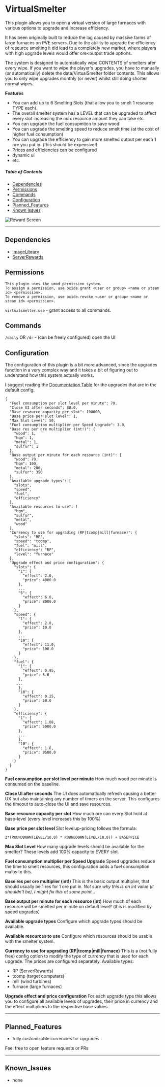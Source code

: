 # VirtualSmelter
This plugin allows you to open a virtual version of large furnaces with various options to upgrade and increase efficiency.

It has been originally built to reduce the lag caused by massive farms of large furnaces on PVE servers. 
Due to the ability to upgrade the efficiency of resource smelting it did lead to a completely new market, where players with
high upgrade levels would offer ore<output trade options.

The system is designed to automatically wipe CONTENTS of smelters afer every wipe. If you want to wipe the player's upgrades,
you have to manually (or automatically) delete the data/VirtualSmelter folder contents. This allows you to only wipe upgrades monthly (or never) 
whilst still doing shorter normal wipes.

**Features**
- You can add up to 6 Smelting Slots (that allow you to smelt 1 resource TYPE each).
- The overall smelter system has a LEVEL that can be upgraded to affect every slot increasing the max resource amount they can take etc.
- You can upgrade the fuel consupmtion to save wood
- You can upgrade the smelting speed to reduce smelt time (at the cost of higher fuel consumption)
- You can upgrade the efficiency to gain more smelted output per each 1 ore you put in. (this should be expensive!)
- Prices and efficiencies can be configured
- dynamic ui
- etc.




##### Table of Contents  
* [Dependencies](#Dependencies)  
* [Permissions](#Permissions)  
* [Commands](#Commands)  
* [Configuration](#Configuration)
* [Planned_Features](#Planned_Features) 
* [Known Issues](#Known_Issues) 

![Reward Screen](https://github.com/DocValerian/rust-plugins/blob/main/assets/VirtualSmelter.png?raw=true)

---

## Dependencies
- [ImageLibrary](https://umod.org/plugins/image-library)
- [ServerRewards](https://umod.org/plugins/server-rewards)

## Permissions
```
This plugin uses the umod permission system. 
To assign a permission, use oxide.grant <user or group> <name or steam id> <permission>. 
To remove a permission, use oxide.revoke <user or group> <name or steam id> <permission>.
```

``virtualsmelter.use`` - grant access to all commands.

## Commands
``/daily`` OR ``/dr`` - (can be freely configured) open the UI

## Configuration
The configuration of this plugin is a bit more advanced, since the upgrades function in a very complex way and it takes a bit of
figuring out to understand how this system actually works.

I suggest reading the [Documentation Table](https://docs.google.com/spreadsheets/d/e/2PACX-1vQVlNLpDDJaWPy5kvrhStpRM4wH21sAvogjTRqkybLXrySE5pkoRb_xDtYiI6f-GhHUHgHrrxxwGCIp/pubhtml)
for the upgrades that are in the default config.

```
{
  "Fuel consumption per slot level per minute": 70,
  "Close UI after seconds": 60.0,
  "Base resource capacity per slot": 100000,
  "Base price per slot level": 1,
  "Max Slot Level": 50,
  "Fuel consumption multiplier per Speed Upgrade": 3.0,
  "Base res per ore multiplier (int!)": {
    "wood": 1,
    "hqm": 1,
    "metal": 1,
    "sulfur": 1
  },
  "Base output per minute for each resource (int)": {
    "wood": 70,
    "hqm": 100,
    "metal": 200,
    "sulfur": 350
  },
  "Available upgrade types": [
    "slots",
    "speed",
    "fuel",
    "efficiency"
  ],
  "Available resources to use": [
    "hqm",
    "sulfur",
    "metal",
    "wood"
  ],
  "Currency to use for upgrading (RP|tcomp|mill|furnace)": {
    "slots": "RP",
    "speed": "tcomp",
    "fuel": "mill",
    "efficiency": "RP",
    "level": "furnace"
  },
  "Upgrade effect and price configuration": {
    "slots": {
      "1": {
        "effect": 2.0,
        "price": 4000.0
      },
      ...
      "5": {
        "effect": 6.0,
        "price": 8000.0
      }
    },
    "speed": {
      "1": {
        "effect": 2.0,
        "price": 10.0
      },
      ...
      "10": {
        "effect": 11.0,
        "price": 100.0
      }
    },
    "fuel": {
      "1": {
        "effect": 0.95,
        "price": 5.0
      },
     ...
      },
      "10": {
        "effect": 0.25,
        "price": 50.0
      }
    },
    "efficiency": {
      "1": {
        "effect": 1.08,
        "price": 5000.0
      },
      ...
      },
      "10": {
        "effect": 1.8,
        "price": 9500.0
      }
    }
  }
}
```
**Fuel consumption per slot level per minute**
How much wood per minute is consumed on the baseline.

**Close UI after seconds** 
The UI does automatically refresh causing a better UX but also maintaining any number of timers on the server. 
This configures the timeout to auto-close the UI and save resources.

**Base resource capacity per slot**
How much ore can every Slot hold at base-level (every level increases this by 100%)

**Base price per slot level**
Slot levelup-pricing follows the formula: 

``2*(ROUNDDOWN(LEVEL/10,0) * ROUNDDOWN(LEVEL/10,0)) + BASEPRICE``

**Max Slot Level**
How many upgrade levels should be available for the smelter? These levels add 100% capacity to EVERY slot.

**Fuel consumption multiplier per Speed Upgrade**
Speed upgrades reduce the time to smelt resources, this configuration adds a fuel consumption malus to this.

**Base res per ore multiplier (int!)**
This is the basic output multiplier, that should usually be 1 res for 1 ore put in. 
*Not sure why this is an int value (it shouldn't be), I might fix this at some point...*

**Base output per minute for each resource (int)**
How much of each resource will be smelted per minute on default level? (this is modified by speed upgrades)

**Available upgrade types**
Configure which upgrade types should be available.

**Available resources to use**
Configure which resources should be usable with the smelter system.

**Currency to use for upgrading (RP|tcomp|mill|furnace)**
This is a (not fully free) config option to modify the type of currency that is used for each upgrade. 
The prices are configured separately.
Available types:
- RP (ServerRewards)
- tcomp (target computers)
- mill (wind turbines)
- furnace (large furnaces)

**Upgrade effect and price configuration**
For each upgrade type this allows you to configure all available levels of upgrades, their price in currency and the 
effect multipliers to the respective base values.

---

## Planned_Features
* fully customizable currencies for upgrades

Feel free to open feature requests or PRs

---

## Known_Issues
* none
